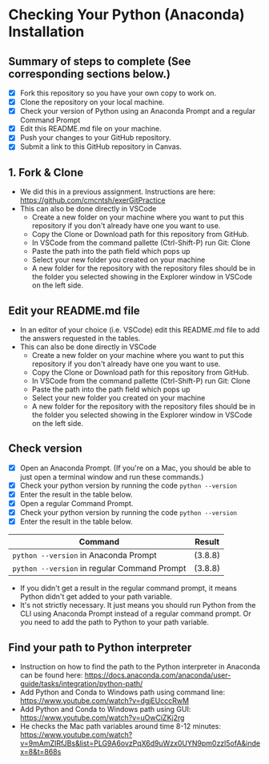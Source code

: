# Checking Your Python (Anaconda) Installation

## Summary of steps to complete (See corresponding sections below.)

- [X] Fork this repository so you have your own copy to work on.
- [X] Clone the repository on your local machine. 
- [X] Check your version of Python using an Anaconda Prompt and a regular Command Prompt
- [X] Edit this README.md file on your machine.
- [X] Push your changes to your GitHub repository.
- [X] Submit a link to this GitHub repository in Canvas.

## 1. Fork & Clone

* We did this in a previous assignment. Instructions are here: https://github.com/cmcntsh/exerGitPractice
* This can also be done directly in VSCode
  * Create a new folder on your machine where you want to put this repository if you don't already have one you want to use.
  * Copy the Clone or Download path for this repository from GitHub.
  * In VSCode from the command pallette (Ctrl-Shift-P) run Git: Clone
  * Paste the path into the path field which pops up
  * Select your new folder you created on your machine
  * A new folder for the repository with the repository files should be in the folder you selected showing in the Explorer window in VSCode on the left side.

## Edit your README.md file

* In an editor of your choice (i.e. VSCode) edit this README.md file to add the answers requested in the tables.
* This can also be done directly in VSCode
  * Create a new folder on your machine where you want to put this repository if you don't already have one you want to use.
  * Copy the Clone or Download path for this repository from GitHub.
  * In VSCode from the command pallette (Ctrl-Shift-P) run Git: Clone
  * Paste the path into the path field which pops up
  * Select your new folder you created on your machine
  * A new folder for the repository with the repository files should be in the folder you selected showing in the Explorer window in VSCode on the left side.
  
## Check version

* [X] Open an Anaconda Prompt. (If you're on a Mac, you should be able to just open a terminal window and run these commands.)
* [X] Check your python version by running the code `python --version`
* [X] Enter the result in the table below.
* [X] Open a regular Command Prompt.
* [X] Check your python version by running the code `python --version`
* [X] Enter the result in the table below.

|   Command   |         Result          |
|     ---     |           ---           |
|`python --version` in Anaconda Prompt         |(3.8.8)|
|`python --version` in regular Command Prompt  |(3.8.8)|

* If you didn't get a result in the regular command prompt, it means Python didn't get added to your path variable.
* It's not strictly necessary. It just means you should run Python from the CLI using Anaconda Prompt instead of a regular command prompt. Or you need to add the path to Python to your path variable.

## Find your path to Python interpreter

* Instruction on how to find the path to the Python interpreter in Anaconda can be found here: https://docs.anaconda.com/anaconda/user-guide/tasks/integration/python-path/
* Add Python and Conda to Windows path using command line: https://www.youtube.com/watch?v=dgjEUcccRwM
* Add Python and Conda to Windows path using GUI: https://www.youtube.com/watch?v=uOwCiZKj2rg
* He checks the Mac path variables around time 8-12 minutes: https://www.youtube.com/watch?v=9mAmZIRfJBs&list=PLG9A6ovzPqX6d9uWzx0UYN9pm0zzl5ofA&index=8&t=868s
